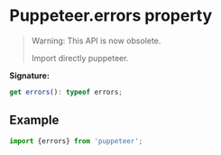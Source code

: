 # Puppeteer.errors property

> Warning: This API is now obsolete.
>
> Import directly puppeteer.

**Signature:**

```typescript
get errors(): typeof errors;
```

## Example

```ts
import {errors} from 'puppeteer';
```
